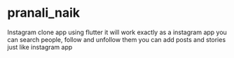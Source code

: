 # pranali_naik

Instagram clone app using flutter 
it will work exactly as a instagram app 
you can search people, follow and unfollow them you can add posts and stories just like instagram app
